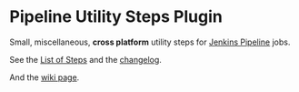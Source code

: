 # Pipeline Utility Steps Plugin
Small, miscellaneous, **cross platform** utility steps for [Jenkins Pipeline](https://wiki.jenkins-ci.org/display/JENKINS/Workflow+Plugin) jobs.

See the [List of Steps](docs/STEPS.md) and the [changelog](CHANGES.md).

And the [wiki page](https://wiki.jenkins-ci.org/display/JENKINS/Pipeline+Utility+Steps+Plugin).
